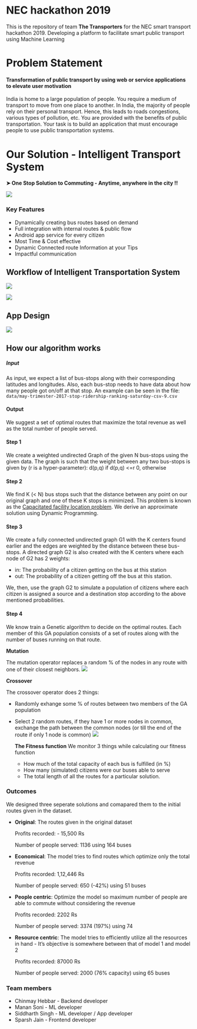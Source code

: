 # NEC hackathon 2019
This is the repository of team **The Transporters** for the NEC smart transport hackathon 2019.
Developing a platform to facilitate smart public transport using Machine Learning

# Problem Statement
#### Transformation of public transport by using web or service applications to elevate user motivation
India is home to a large population of people. You require a medium of transport to move from one place to another. In India, the majority of people rely on their personal transport. Hence, this leads to roads congestions, various types of pollution, etc. You are provided with the benefits of public transportation. Your task is to build an application that must encourage people to use public transportation systems.
# Our Solution  - Intelligent Transport System
 **➤ One Stop Solution to Commuting - Anytime, anywhere in the city !!**

![](https://raw.githubusercontent.com/MananSoni42/NEC-hackathon/master/Assets/Idea.jpg?token=AHP3X2S26X3RUOQFT2X66725OTJHO)
### Key Features
-   Dynamically creating bus routes based on demand
-   Full integration with internal routes & public flow
-   Android app service for every citizen
-   Most Time & Cost effective
-   Dynamic Connected route Information at your Tips
-   Impactful communication

## Workflow of Intelligent Transportation System
![](https://raw.githubusercontent.com/MananSoni42/NEC-hackathon/master/Assets/Working.jpg?token=AHP3X2TPQXKZX73XDEEL5J25OTJL6)

![](https://raw.githubusercontent.com/MananSoni42/NEC-hackathon/master/Assets/Timeline.jpg?token=AHP3X2XFDTXTVW35BKKKR4S5OTJNQ)
##  App Design
![](https://raw.githubusercontent.com/MananSoni42/NEC-hackathon/master/Assets/App_n.jpg?token=AHP3X2U77WOROP34C2TM57C5OTK7E)
## How our algorithm works
##### Input
As input, we expect a list of bus-stops along with their corresponding latitudes and longitudes. Also, each bus-stop needs to have data about how many people got on/off at that stop. An example can be seen in the file: ``data/may-trimester-2017-stop-ridership-ranking-saturday-csv-9.csv``
#### Output
We suggest a set of optimal routes that maximize the total revenue as well as the total number of people served.

#### Step 1
We create a weighted undirected Graph of the given N bus-stops using the given data. The graph is such that the weight between any two bus-stops is given by (r is a hyper-parameter): 
d(p,q) if d(p,q) <=r
0,         otherwise

#### Step 2
We find K (< N) bus stops such that the distance between any point on our original graph and one of these K stops is minimized.
This problem is known as the [Capacitated facility location problem]([https://en.wikipedia.org/wiki/Facility_location_problem](https://en.wikipedia.org/wiki/Facility_location_problem)). We derive an approximate solution using Dynamic Programming.

#### Step 3
We create a fully connected undirected graph G1 with the K centers found earlier and the edges are weighted by the distance between these bus-stops.
 A directed graph G2 is also created with the K centers where each node of G2 has 2 weights:
 * in: The probability of a citizen getting on the bus at this station
 * out: The probability of a citizen getting off the bus at this station.
 
We, then, use the graph G2 to simulate a population of citizens where each citizen is assigned a source and a destination stop according to the above mentioned probabilities.

#### Step 4
We know train a Genetic algorithm to decide on the optimal routes.
Each member of this GA population consists of a set of routes along with the number of buses running on that route.

**Mutation**

The mutation operator replaces a random % of the nodes in any route with one of their closest neighbors.
![](https://raw.githubusercontent.com/MananSoni42/NEC-hackathon/master/Assets/Mutation.jpg?token=AHP3X2SMF5IREPQEADUAGL25OTO3A)

**Crossover**

The crossover operator does 2 things:
* Randomly exhange some % of routes between two members of the GA population
* Select 2 random routes, if they have 1 or more nodes in common, exchange the path between the common nodes (or till the end of the route if only 1 node is common)
![](https://raw.githubusercontent.com/MananSoni42/NEC-hackathon/master/Assets/Crossover.jpg?token=AHP3X2SBBD5JBI7MDAAZA2K5OTMXE)

  **The Fitness function**
  We monitor 3 things while calculating our fitness function
  * How much of the total capacity of each bus is fulfilled (in %)
  * How many (simulated) citizens were our buses able to serve
  * The total length of all the routes for a particular solution.

### Outcomes
We designed three seperate solutions and comapared them to the initial routes given in the dataset.
* **Original**: The routes given in the original dataset
	
	Profits recorded: - 15,500 Rs
	
	Number of people served: 1136 using 164 buses
* **Economical**: The model tries to find routes which optimize only the total revenue
	
	Profits recorded: 1,12,446 Rs
	
	Number of people served: 650 (-42%) using 51 buses
* **People centric**: Optimize the model so maximum number of people are able to commute without considering the revenue
	
	Profits recorded: 2202 Rs
	
	Number of people served: 3374 (197%) using 74
* **Resource centric**: The model tries to efficiently utilize all the resources in hand - It’s objective is somewhere between that of model 1 and model 2
	
	Profits recorded: 87000 Rs
	
	Number of people served: 2000 (76% capacity) using 65 buses

### Team members
* Chinmay Hebbar - Backend developer
* Manan Soni - ML developer
* Siddharth Singh - ML developer / App developer
* Sparsh Jain - Frontend developer
